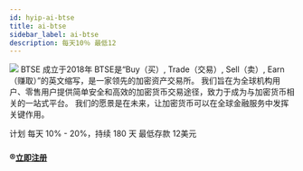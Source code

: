 ```yaml
---
id: hyip-ai-btse
title: ai-btse
sidebar_label: ai-btse
description: 每天10％ 最低12
---
```

![](https://ai-btse888usdt.com/h5/static/icon/logo1.png)
BTSE 成立于2018年 BTSE是“Buy（买）, Trade（交易）, Sell（卖）, Earn（赚取）”的英文缩写，是一家领先的加密资产交易所。 我们旨在为全球机构用户、零售用户提供简单安全和高效的加密货币交易途径，致力于成为与加密货币相关的一站式平台。 我们的愿景是在未来，让加密货币可以在全球金融服务中发挥关键作用。

计划
每天 10% - 20%，持续 180 天
最低存款
12美元

### ®️[`立即注册`](https://ai-btse888usdt.com/1097100)
